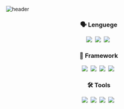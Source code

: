 
![header](https://capsule-render.vercel.app/api?type=waving&color=auto&height=190&section=header&text=ChoiSungyoung&fontSize=40&animation=fadeIn&fontAlignY=38&descAlignY=51&descAlign=62)

<h3 align="center"> 🗣 Lenguege</h3>

<p align = "center">
  <img src="https://img.shields.io/badge/Java-FF8C00?style=flat-square&logo=Java&logoColor=white"/></a>&nbsp 
  <img src="https://img.shields.io/badge/Kotlin-006D5C?style=flat-square&logo=Kotlin&logoColor=white"/></a>&nbsp 
  <img src="https://img.shields.io/badge/C++-00599C?style=flat-square&logo=C%2B%2B&logoColor=white"/></a>&nbsp 
</p>


<h3 align="center"> 🏢 Framework</h3>

<p align = "center">
  <img src="https://img.shields.io/badge/SpringBoot-3DDC84?style=flat-square&logo=SpringBoot&logoColor=white"/></a>&nbsp
  <img src="https://img.shields.io/badge/JPA-4479A1?style=flat-square&logo=Jpa&logoColor=white"/></a>&nbsp 
  <img src="https://img.shields.io/badge/Mybatis-F6C915?style=flat-square&logo=MyBatis&logoColor=white"/></a>&nbsp 
  <img src="https://img.shields.io/badge/Vue.js-green?style=flat-square&logo=Vue.js&logoColor=white"/></a>&nbsp 
</p>



<h3 align="center"> 🛠 Tools</h3>

<p align = "center">
  <img src="https://img.shields.io/badge/GitHub-EEEEEE?style=flat-square&logo=github&logoColor=black"/></a>&nbsp 
  <img src="https://img.shields.io/badge/AWS-FF8C00?style=flat-square&logo=amazon&logoColor=black"/></a>&nbsp 
  <img src="https://img.shields.io/badge/Docker-2391e6?style=flat-square&logo=kubernetes&logoColor=black"/></a>&nbsp 
  <img src="https://img.shields.io/badge/Kubernetes-3169de?style=flat-square&logo=kubernetes&logoColor=black"/></a>&nbsp 
</p>
<br>

